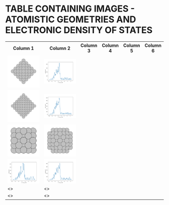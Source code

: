 
# TABLE CONTAINING IMAGES - ATOMISTIC GEOMETRIES AND ELECTRONIC DENSITY OF STATES

<table>
  <tr>
    <th>Column 1</th>
    <th>Column 2</th>
    <th>Column 3</th>
    <th>Column 4</th>
    <th>Column 5</th>
    <th>Column 6</th>
  </tr>
  <tr>
    <td><img src="image1.png" alt="Image 1"></td>
    <td><img src="image3.png" alt="Image 3"></td>
  </tr>
  <tr>
    <td><img src="image2.png" alt="Image 2"></td>
    <td><img src="image4.png" alt="Image 4"></td>
  </tr>
  <tr>
    <td><img src="image5.png" alt="Image 5"></td>
    <td><img src="image7.png" alt="Image 7"></td>    
  </tr>
  <tr>
    <td><img src="image6.png" alt="Image 6"></td>
    <td><img src="image8.png" alt="Image 8"></td>    
  </tr>
  <tr>
    <td><></td>
    <td><></td>   
  </tr>
  <tr>
    <td><></td>
    <td><></td>          
  </tr>
</table>
